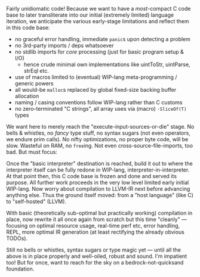 Fairly unidiomatic code! Because we want to have a _most_-compact C code base to
later transliterate into our initial (extremely limited) language iteration, we
anticipate the various early-stage limitations and reflect them in this code base:

- no graceful error handling, immediate `panic`s upon detecting a problem
- no 3rd-party imports / deps whatsoever
- no stdlib imports for *core* processing (just for basic program setup & I/O)
  - hence crude minimal own implementations like uintToStr, uintParse, strEql etc.
- use of macros limited to (eventual) WIP-lang meta-programming / generic powers
- all would-be `malloc`s replaced by global fixed-size backing buffer allocation
- naming / casing conventions follow WIP-lang rather than C customs
- no zero-terminated "C strings", all array uses via (macro) `·SliceOf(T)` types

We want here to merely reach the "execute-input-sources-or-die" stage. No bells &
whistles, no *fancy* type stuff, no syntax sugars (not even operators, we endure
prim calls). No nifty optimizations, no proper byte code, will be slow. Wasteful on
RAM, no `free`ing. Not even cross-source-file-imports, too bad. But must focus:

Once the "basic interpreter" destination is reached, build it out to where the
interpreter itself can be fully redone in WIP-lang, interpreter-in-interpreter.
At that point then, this C code base is frozen and done and served its purpose.
All further work proceeds in the very low level limited early initial WIP-lang.
Now worry about compilation to LLVM-IR next before advancing anything else. Thus
the ground itself moved: from a "host language" (like C) to "self-hosted" (LLVM).

With basic (theoretically sub-optimal but practically working) compilation in
place, now rewrite it all once again from scratch but this time "cleanly" &mdash;
focusing on optimal resource usage, real-time perf etc, error handling, REPL,
more optimal IR generation (at least rectifying the already obvious TODOs).

Still no bells or whistles, syntax sugars or type magic yet &mdash; until all the
above is in place properly and well-oiled, robust and sound. I'm impatient too!
But for once, want to reach for the sky on a bedrock-not-quicksand foundation.

